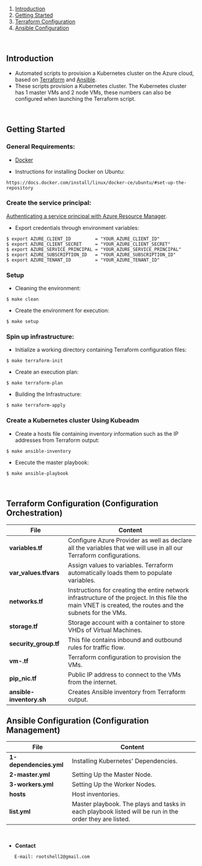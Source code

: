 1. [Introduction](#introduction)
2. [Getting Started](#getting-started)
3. [Terraform Configuration](#terraform-configuration)
4. [Ansible Configuration](#ansible-configuration)
<br/>

<a name="introduction"/>

## Introduction

*  Automated scripts to provision a Kubernetes cluster on the Azure cloud, based on [Terraform](https://www.terraform.io) and [Ansible](https://www.ansible.com).
*  These scripts provision a Kubernetes cluster. The Kubernetes cluster has 1 master VMs and 2 node VMs, these numbers can also be configured when launching the Terraform script. 
<br/>

<a name="getting-started"/>

## Getting Started

### General Requirements:

* [Docker](https://docs.docker.com/engine/installation/)

* Instructions for installing Docker on Ubuntu: 
```
https://docs.docker.com/install/linux/docker-ce/ubuntu/#set-up-the-repository
```

### Create the service principal:

[Authenticating a service principal with Azure Resource Manager](https://www.terraform.io/docs/providers/azurerm/authenticating_via_service_principal.html).

* Export credentials through environment variables:

```console
$ export AZURE_CLIENT_ID         = "YOUR_AZURE_CLIENT_ID"
$ export AZURE_CLIENT_SECRET     = "YOUR_AZURE_CLIENT_SECRET"
$ export AZURE_SERVICE_PRINCIPAL = "YOUR_AZURE_SERVICE_PRINCIPAL"
$ export AZURE_SUBSCRIPTION_ID   = "YOUR_AZURE_SUBSCRIPTION_ID"
$ export AZURE_TENANT_ID         = "YOUR_AZURE_TENANT_ID"
```

### Setup


* Cleaning the environment:

```console
$ make clean
```

* Create the environment for execution: 

```console
$ make setup
```

### Spin up infrastructure:

* Initialize a working directory containing Terraform configuration files:

```console
$ make terraform-init
```

* Create an execution plan: 

```console
$ make terraform-plan
```

* Building the Infrastructure:

```console
$ make terraform-apply
```

### Create a Kubernetes cluster Using Kubeadm

* Create a hosts file containing inventory information such as the IP addresses from Terraform output:

```console
$ make ansible-inventory
```
* Execute the master playbook:

```console
$ make ansible-playbook 
```
<br/>

<a name="terraform-configuration"/>

## Terraform Configuration (Configuration Orchestration)


**File** | **Content**
------------ | -------------
**variables.tf** | Configure Azure Provider as well as declare all the variables that we will use in all our Terraform configurations.
**var_values.tfvars** | Assign values to variables. Terraform automatically loads them to populate variables.
**networks.tf** | Instructions for creating the entire network infrastructure of the project. In this file the main VNET is created, the routes and the subnets for the VMs.
**storage.tf** | Storage account with a container to store VHDs of Virtual Machines.
**security_group.tf** | This file contains inbound and outbound rules for traffic flow.
**vm-.tf** | Terraform configuration to provision the VMs.
**pip_nic.tf** | Public IP address to connect to the VMs from the internet.
**ansible-inventory.sh** | Creates Ansible inventory from Terraform output.

<a name="ansible-configuration"/>

## Ansible Configuration (Configuration Management)

**File** | **Content**
------------ | -------------
**1-dependencies.yml** | Installing Kubernetes' Dependencies. 
**2-master.yml** | Setting Up the Master Node.
**3-workers.yml** | Setting Up the Worker Nodes. 
**hosts** | Host inventories.
**list.yml** | Master playbook. The plays and tasks in each playbook listed will be run in the order they are listed.
<br/>

*  **Contact**

```
   E-mail: rootshell2@gmail.com
```
